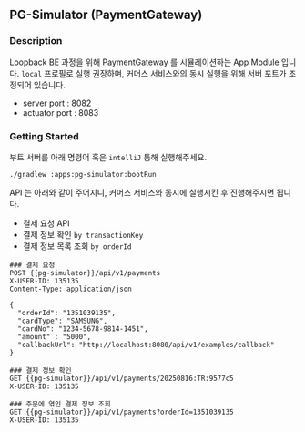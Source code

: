 ## PG-Simulator (PaymentGateway)

### Description

Loopback BE 과정을 위해 PaymentGateway 를 시뮬레이션하는 App Module 입니다.
`local` 프로필로 실행 권장하며, 커머스 서비스와의 동시 실행을 위해 서버 포트가 조정되어 있습니다.

- server port : 8082
- actuator port : 8083

### Getting Started

부트 서버를 아래 명령어 혹은 `intelliJ` 통해 실행해주세요.

```shell
./gradlew :apps:pg-simulator:bootRun
```

API 는 아래와 같이 주어지니, 커머스 서비스와 동시에 실행시킨 후 진행해주시면 됩니다.

- 결제 요청 API
- 결제 정보 확인 `by transactionKey`
- 결제 정보 목록 조회 `by orderId`

```http request
### 결제 요청
POST {{pg-simulator}}/api/v1/payments
X-USER-ID: 135135
Content-Type: application/json

{
  "orderId": "1351039135",
  "cardType": "SAMSUNG",
  "cardNo": "1234-5678-9814-1451",
  "amount" : "5000",
  "callbackUrl": "http://localhost:8080/api/v1/examples/callback"
}

### 결제 정보 확인
GET {{pg-simulator}}/api/v1/payments/20250816:TR:9577c5
X-USER-ID: 135135

### 주문에 엮인 결제 정보 조회
GET {{pg-simulator}}/api/v1/payments?orderId=1351039135
X-USER-ID: 135135

```